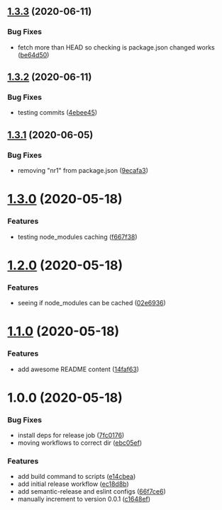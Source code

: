 ## [1.3.3](https://github.com/jbeveland27/actions-tester/compare/v1.3.2...v1.3.3) (2020-06-11)


### Bug Fixes

* fetch more than HEAD so checking is package.json changed works ([be64d50](https://github.com/jbeveland27/actions-tester/commit/be64d502b06567856a8b9e1cdbcc14dbc4d19b17))

## [1.3.2](https://github.com/jbeveland27/actions-tester/compare/v1.3.1...v1.3.2) (2020-06-11)


### Bug Fixes

* testing commits ([4ebee45](https://github.com/jbeveland27/actions-tester/commit/4ebee45367c1b61c28e49c1a3d61ec7975228341))

## [1.3.1](https://github.com/jbeveland27/actions-tester/compare/v1.3.0...v1.3.1) (2020-06-05)


### Bug Fixes

* removing "nr1" from package.json ([9ecafa3](https://github.com/jbeveland27/actions-tester/commit/9ecafa3b5d0192978057d71c626d506c45b9ff71))

# [1.3.0](https://github.com/jbeveland27/actions-tester/compare/v1.2.0...v1.3.0) (2020-05-18)


### Features

* testing node_modules caching ([f667f38](https://github.com/jbeveland27/actions-tester/commit/f667f388dd02402b8c0464f45fcc6ef6636e118e))

# [1.2.0](https://github.com/jbeveland27/actions-tester/compare/v1.1.0...v1.2.0) (2020-05-18)


### Features

* seeing if node_modules can be cached ([02e6936](https://github.com/jbeveland27/actions-tester/commit/02e6936115ca1baa808bd1afca8096bd2d680597))

# [1.1.0](https://github.com/jbeveland27/actions-tester/compare/v1.0.0...v1.1.0) (2020-05-18)


### Features

* add awesome README content ([14faf63](https://github.com/jbeveland27/actions-tester/commit/14faf63f540634caa9914795c9326e7c304f2514))

# 1.0.0 (2020-05-18)


### Bug Fixes

* install deps for release job ([7fc0176](https://github.com/jbeveland27/actions-tester/commit/7fc017670259fe8775bbe738a701fbde15c38603))
* moving workflows to correct dir ([ebc05ef](https://github.com/jbeveland27/actions-tester/commit/ebc05efa7d3f9866a223cba69e5e3ca4b657af3c))


### Features

* add build command to scripts ([e14cbea](https://github.com/jbeveland27/actions-tester/commit/e14cbea9f4c181427701cff61b5c0c6893189578))
* add initial release workflow ([ec18d8b](https://github.com/jbeveland27/actions-tester/commit/ec18d8bcecdee773ec1c639acabeb64f71bdb5e2))
* add semantic-release and eslint configs ([66f7ce6](https://github.com/jbeveland27/actions-tester/commit/66f7ce61b0477c985f3be3e87bd8d73928ed4b66))
* manually increment to version 0.0.1 ([c1648ef](https://github.com/jbeveland27/actions-tester/commit/c1648ef9e6a23944e9e590b511502e7e7f1e9360))
